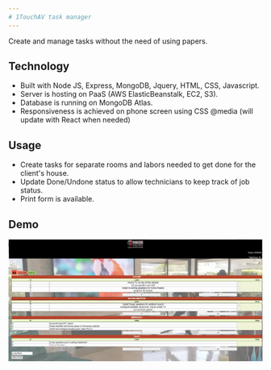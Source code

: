 ```yaml
---
# 1TouchAV task manager
---
```


Create and manage tasks without the need of using papers.

## Technology

* Built with Node JS, Express, MongoDB, Jquery, HTML, CSS, Javascript.
* Server is hosting on PaaS (AWS ElasticBeanstalk, EC2, S3).
* Database is running on MongoDB Atlas.
* Responsiveness is achieved on phone screen using CSS @media (will update with React when needed)

## Usage

* Create tasks for separate rooms and labors needed to get done for the client's house.
* Update Done/Undone status to allow technicians to keep track of job status.
* Print form is available.

## Demo
![image](demo_img/demo1.png)